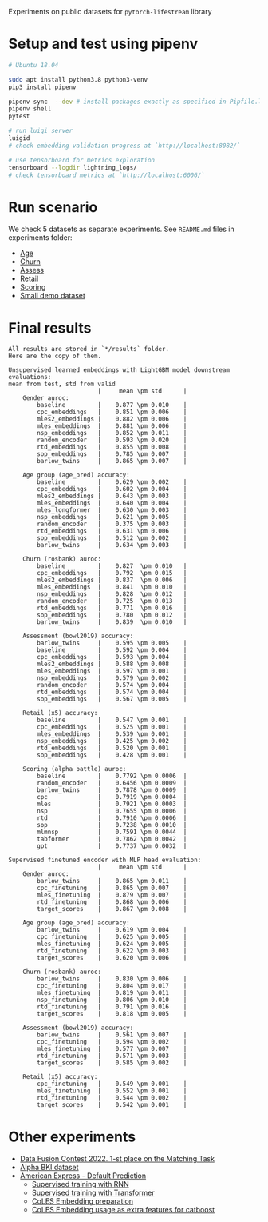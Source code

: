 Experiments on public datasets for `pytorch-lifestream` library

# Setup and test using pipenv

```sh
# Ubuntu 18.04

sudo apt install python3.8 python3-venv
pip3 install pipenv

pipenv sync  --dev # install packages exactly as specified in Pipfile.lock
pipenv shell
pytest

# run luigi server
luigid
# check embedding validation progress at `http://localhost:8082/`

# use tensorboard for metrics exploration
tensorboard --logdir lightning_logs/ 
# check tensorboard metrics at `http://localhost:6006/`

```

# Run scenario
 We check 5 datasets as separate experiments. See `README.md` files in experiments folder:
 - [Age](scenario_age_pred/README.md)
 - [Churn](scenario_rosbank/README.md)
 - [Assess](scenario_bowl2019/README.md)
 - [Retail](scenario_x5/README.md)
 - [Scoring](scenario_alpha_battle/README.md)
 - [Small demo dataset](scenario_gender/README.md)

# Final results
```
All results are stored in `*/results` folder.
Here are the copy of them.

Unsupervised learned embeddings with LightGBM model downstream evaluations:
mean from test, std from valid
                         |     mean \pm std      |
    Gender auroc:
        baseline         |    0.877 \pm 0.010    |
        cpc_embeddings   |    0.851 \pm 0.006    |
        mles2_embeddings |    0.882 \pm 0.006    |
        mles_embeddings  |    0.881 \pm 0.006    |
        nsp_embeddings   |    0.852 \pm 0.011    |
        random_encoder   |    0.593 \pm 0.020    |
        rtd_embeddings   |    0.855 \pm 0.008    |
        sop_embeddings   |    0.785 \pm 0.007    |
        barlow_twins     |    0.865 \pm 0.007    |
                         
    Age group (age_pred) accuracy:
        baseline         |    0.629 \pm 0.002    |
        cpc_embeddings   |    0.602 \pm 0.004    |
        mles2_embeddings |    0.643 \pm 0.003    |
        mles_embeddings  |    0.640 \pm 0.004    |
        mles_longformer  |    0.630 \pm 0.003    |
        nsp_embeddings   |    0.621 \pm 0.005    |
        random_encoder   |    0.375 \pm 0.003    |
        rtd_embeddings   |    0.631 \pm 0.006    |
        sop_embeddings   |    0.512 \pm 0.002    |
        barlow_twins     |    0.634 \pm 0.003    |
    
    Churn (rosbank) auroc:
        baseline         |    0.827  \pm 0.010   |
        cpc_embeddings   |    0.792  \pm 0.015   |
        mles2_embeddings |    0.837  \pm 0.006   |
        mles_embeddings  |    0.841  \pm 0.010   |
        nsp_embeddings   |    0.828  \pm 0.012   |
        random_encoder   |    0.725  \pm 0.013   |
        rtd_embeddings   |    0.771  \pm 0.016   |
        sop_embeddings   |    0.780  \pm 0.012   |
        barlow_twins     |    0.839  \pm 0.010   |
        
    Assessment (bowl2019) accuracy:
        barlow_twins     |    0.595 \pm 0.005    |    
        baseline         |    0.592 \pm 0.004    |    
        cpc_embeddings   |    0.593 \pm 0.004    |    
        mles2_embeddings |    0.588 \pm 0.008    |    
        mles_embeddings  |    0.597 \pm 0.001    |    
        nsp_embeddings   |    0.579 \pm 0.002    |    
        random_encoder   |    0.574 \pm 0.004    |
        rtd_embeddings   |    0.574 \pm 0.004    |
        sop_embeddings   |    0.567 \pm 0.005    |
    
    Retail (x5) accuracy:
        baseline         |    0.547 \pm 0.001    |
        cpc_embeddings   |    0.525 \pm 0.001    |
        mles_embeddings  |    0.539 \pm 0.001    |
        nsp_embeddings   |    0.425 \pm 0.002    |
        rtd_embeddings   |    0.520 \pm 0.001    |
        sop_embeddings   |    0.428 \pm 0.001    |
    
    Scoring (alpha battle) auroc:
        baseline         |    0.7792 \pm 0.0006  |
        random_encoder   |    0.6456 \pm 0.0009  |
        barlow_twins     |    0.7878 \pm 0.0009  |
        cpc              |    0.7919 \pm 0.0004  |
        mles             |    0.7921 \pm 0.0003  |
        nsp              |    0.7655 \pm 0.0006  |
        rtd              |    0.7910 \pm 0.0006  |
        sop              |    0.7238 \pm 0.0010  |
        mlmnsp           |    0.7591 \pm 0.0044  |
        tabformer        |    0.7862 \pm 0.0042  |
        gpt              |    0.7737 \pm 0.0032  |

Supervised finetuned encoder with MLP head evaluation:
                         |     mean \pm std      |
    Gender auroc:
        barlow_twins     |    0.865 \pm 0.011    |
        cpc_finetuning   |    0.865 \pm 0.007    |
        mles_finetuning  |    0.879 \pm 0.007    |
        rtd_finetuning   |    0.868 \pm 0.006    |
        target_scores    |    0.867 \pm 0.008    |

    Age group (age_pred) accuracy:
        barlow_twins     |    0.619 \pm 0.004    |
        cpc_finetuning   |    0.625 \pm 0.005    |
        mles_finetuning  |    0.624 \pm 0.005    |
        rtd_finetuning   |    0.622 \pm 0.003    |
        target_scores    |    0.620 \pm 0.006    |
    
    Churn (rosbank) auroc:
        barlow_twins     |    0.830 \pm 0.006    |
        cpc_finetuning   |    0.804 \pm 0.017    |
        mles_finetuning  |    0.819 \pm 0.011    |
        nsp_finetuning   |    0.806 \pm 0.010    |
        rtd_finetuning   |    0.791 \pm 0.016    |
        target_scores    |    0.818 \pm 0.005    |

    Assessment (bowl2019) accuracy:
        barlow_twins     |    0.561 \pm 0.007    |    
        cpc_finetuning   |    0.594 \pm 0.002    |    
        mles_finetuning  |    0.577 \pm 0.007    |    
        rtd_finetuning   |    0.571 \pm 0.003    |    
        target_scores    |    0.585 \pm 0.002    |
    
    Retail (x5) accuracy:
        cpc_finetuning   |    0.549 \pm 0.001    |
        mles_finetuning  |    0.552 \pm 0.001    |
        rtd_finetuning   |    0.544 \pm 0.002    |
        target_scores    |    0.542 \pm 0.001    |

```

# Other experiments

- [Data Fusion Contest 2022. 1-st place on the Matching Task](https://github.com/ivkireev86/datafusion-contest-2022)
- [Alpha BKI dataset](scenario_alpha_rnn_vs_transformer/README.md)
- [American Express - Default Prediction](https://www.kaggle.com/competitions/amex-default-prediction)
    - [Supervised training with RNN](https://www.kaggle.com/code/ivkireev/amex-ptls-baseline-supervised-neural-network)
    - [Supervised training with Transformer](https://www.kaggle.com/code/ivkireev/amex-transformer-network-train-with-ptls)
    - [CoLES Embedding preparation](https://www.kaggle.com/code/ivkireev/amex-contrastive-embeddings-with-ptls-coles)
    - [CoLES Embedding usage as extra features for catboost](https://www.kaggle.com/code/ivkireev/catboost-classifier-with-coles-embeddings)

